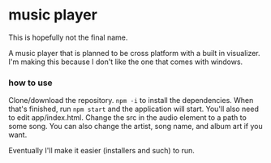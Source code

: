 # music player

This is hopefully not the final name.

A music player that is planned to be cross platform with a built in visualizer. I'm making this because I don't like the one that comes with windows.

### how to use
Clone/download the repository. `npm -i` to install the dependencies. When that's finished, run `npm start` and the application will start. You'll also need to edit app/index.html. Change the src in the audio element to a path to some song. You can also change the artist, song name, and album art if you want.

Eventually I'll make it easier (installers and such) to run.
